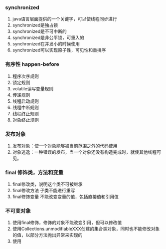 ### synchronized
1. java语言层面提供的一个关键字，可以使线程同步进行
2. synchronized是独占锁
3. synchronized是不可中断的
4. synchronized是非公平锁，可重入的
5. synchronized在并发小的时候使用
6. synchronized可以实现原子性，可见性和重排序

### 有序性 happen-before
1. 程序次序规则
2. 锁定规则
3. volatile读写变量规则
4. 传递规则
5. 线程启动规则
6. 线程中断规则
7. 线程终止规则
8. 对象终止规则

### 发布对象
1. 发布对象：使一个对象能够被当前范围之外的代码使用
2. 对象逃逸：一种错误的发布，当一个对象还没有构造完成时，就使其他线程可见。

### final 修饰类，方法和变量
1. final修改类，说明这个类不可被继承
2. final修改方法 子类不能进行重写
3. final修饰变量 不能改变变量的值，包括直接值和引用值

### 不可变对象
1. 使用final修饰，修饰的对象不能改变引用，但可以修改值
2. 使用Collections.unmodifiableXXX创建的集合类对象，同时也不能修改对象的值，以部分方法抛出异常来实现的
3. 使用